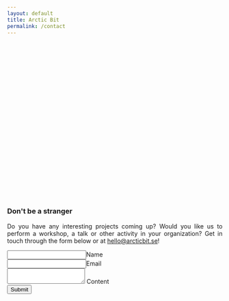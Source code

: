 ```yaml
---
layout: default
title: Arctic Bit
permalink: /contact
---
```


<div class="container" style="margin: 10vh auto 10vh auto;">
    <div class="row">
        <div class="col s12">
        <h3>
            Don't be a stranger
        </h3>
        <p style="text-align:justify">
            Do you have any interesting projects coming up? Would you like
            us to perform a workshop, a talk or other activity in your organization?
            Get in touch through the form below or at <a href="mailto:hello@arcticbit.se">hello@arcticbit.se</a>!
        </p>
            <form action="https://formspree.io/hello@arcticbit.se" method="POST">
                <div class="input-field">
                    <input
                        id="name"
                        name="name"
                        type="text"
                    ><label for="name">Name</label>
                </div>
                <div class="input-field">
                    <input
                        id="_replyto"
                        name="_replyto"
                        type="email"
                    ><label for="_replyto">Email</label>
                </div>
                <div class="input-field">
                    <textarea
                        id="_content"
                        name="_content"
                        class="materialize-textarea"
                    ></textarea>
                    <label for="_content">Content</label>
                </div>
                <button class="cta" style="cursor: pointer" type="submit" name="action">
                    Submit
                </button>
            </form>
        </div>
    </div>
</div>